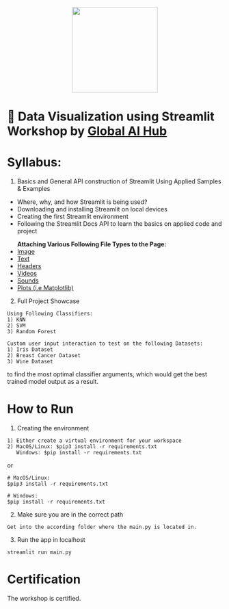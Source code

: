 <div align="center">
  <a href="https://globalaihub.com/community/">
    <img src="https://github.com/gaih/introduction-to-oop/blob/master/Others/logo.png" height=200px />
  </a>
</div>

# 👾 Data Visualization using Streamlit Workshop by [Global AI Hub](https://globalaihub.com/community)

# Syllabus:

1. Basics and General API construction of Streamlit Using Applied Samples & Examples
<ul>
	<li>Where, why, and how Streamlit is being used?</li>
	<li>Downloading and installing Streamlit on local devices</li>
	<li>Creating the first Streamlit environment</li>
	<li>Following the Streamlit Docs API to learn the basics on applied code and project</li>
</ul>
<ul>
	<b>Attaching Various Following File Types to the Page:</b>
		<u>
			<li>Image</li>
			<li>Text</li>
			<li>Headers</li>
			<li>Videos</li>
			<li>Sounds</li>
			<li>Plots (i.e Matplotlib)</li>
		</u>
</ul>

2. Full Project Showcase
```
Using Following Classifiers:
1) KNN
2) SVM
3) Random Forest
```
```
Custom user input interaction to test on the following Datasets: 
1) Iris Dataset
2) Breast Cancer Dataset
3) Wine Dataset
```
to find the most optimal classifier arguments, which would get the best trained model output as a result.

# How to Run
1. Creating the environment
```
1) Either create a virtual environment for your workspace
2) MacOS/Linux: $pip3 install -r requirements.txt
   Windows: $pip install -r requirements.txt
```
or
```
# MacOS/Linux:
$pip3 install -r requirements.txt

# Windows:
$pip install -r requirements.txt
```
2. Make sure you are in the correct path
```
Get into the according folder where the main.py is located in.
```
3. Run the app in localhost
```
streamlit run main.py
```

# Certification
The workshop is certified.

